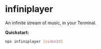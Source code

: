 # infiniplayer

An infinite stream of music, in your Terminal.

**Quickstart:**

```sh
npx infiniplayer [videoId]
```
